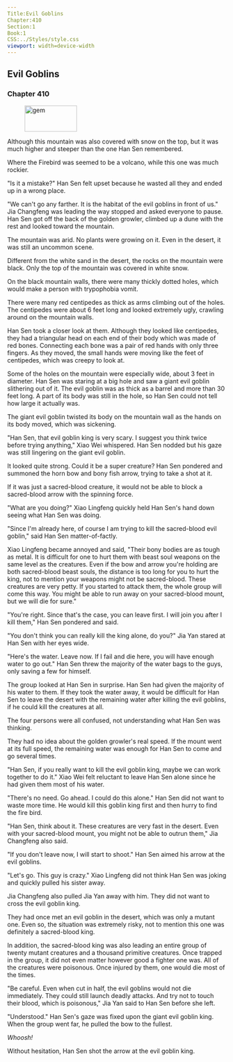 ```yaml
---
Title:Evil Goblins 
Chapter:410 
Section:1 
Book:1 
CSS:../Styles/style.css 
viewport: width=device-width
---
```

  
## Evil Goblins
### Chapter 410
  
<figure>
	<img src="../Images/gem.gif" alt="gem" id="gem" width="120" height="60" />
</figure>
  

  
Although this mountain was also covered with snow on the top, but it was much higher and steeper than the one Han Sen remembered.

Where the Firebird was seemed to be a volcano, while this one was much rockier.

"Is it a mistake?" Han Sen felt upset because he wasted all they and ended up in a wrong place.

"We can't go any farther. It is the habitat of the evil goblins in front of us." Jia Changfeng was leading the way stopped and asked everyone to pause. Han Sen got off the back of the golden growler, climbed up a dune with the rest and looked toward the mountain.

The mountain was arid. No plants were growing on it. Even in the desert, it was still an uncommon scene.

Different from the white sand in the desert, the rocks on the mountain were black. Only the top of the mountain was covered in white snow.

On the black mountain walls, there were many thickly dotted holes, which would make a person with trypophobia vomit.

There were many red centipedes as thick as arms climbing out of the holes. The centipedes were about 6 feet long and looked extremely ugly, crawling around on the mountain walls.

Han Sen took a closer look at them. Although they looked like centipedes, they had a triangular head on each end of their body which was made of red bones. Connecting each bone was a pair of red hands with only three fingers. As they moved, the small hands were moving like the feet of centipedes, which was creepy to look at.

Some of the holes on the mountain were especially wide, about 3 feet in diameter. Han Sen was staring at a big hole and saw a giant evil goblin slithering out of it. The evil goblin was as thick as a barrel and more than 30 feet long. A part of its body was still in the hole, so Han Sen could not tell how large it actually was.

The giant evil goblin twisted its body on the mountain wall as the hands on its body moved, which was sickening.

"Han Sen, that evil goblin king is very scary. I suggest you think twice before trying anything," Xiao Wei whispered. Han Sen nodded but his gaze was still lingering on the giant evil goblin.

It looked quite strong. Could it be a super creature? Han Sen pondered and summoned the horn bow and bony fish arrow, trying to take a shot at it.

If it was just a sacred-blood creature, it would not be able to block a sacred-blood arrow with the spinning force.

"What are you doing?" Xiao Lingfeng quickly held Han Sen's hand down seeing what Han Sen was doing.

"Since I'm already here, of course I am trying to kill the sacred-blood evil goblin," said Han Sen matter-of-factly.

Xiao Lingfeng became annoyed and said, "Their bony bodies are as tough as metal. It is difficult for one to hurt them with beast soul weapons on the same level as the creatures. Even if the bow and arrow you're holding are both sacred-blood beast souls, the distance is too long for you to hurt the king, not to mention your weapons might not be sacred-blood. These creatures are very petty. If you started to attack them, the whole group will come this way. You might be able to run away on your sacred-blood mount, but we will die for sure."

"You're right. Since that's the case, you can leave first. I will join you after I kill them," Han Sen pondered and said.

"You don't think you can really kill the king alone, do you?" Jia Yan stared at Han Sen with her eyes wide.

"Here's the water. Leave now. If I fail and die here, you will have enough water to go out." Han Sen threw the majority of the water bags to the guys, only saving a few for himself.

The group looked at Han Sen in surprise. Han Sen had given the majority of his water to them. If they took the water away, it would be difficult for Han Sen to leave the desert with the remaining water after killing the evil goblins, if he could kill the creatures at all.

The four persons were all confused, not understanding what Han Sen was thinking.

They had no idea about the golden growler's real speed. If the mount went at its full speed, the remaining water was enough for Han Sen to come and go several times.

"Han Sen, if you really want to kill the evil goblin king, maybe we can work together to do it." Xiao Wei felt reluctant to leave Han Sen alone since he had given them most of his water.

"There's no need. Go ahead. I could do this alone." Han Sen did not want to waste more time. He would kill this goblin king first and then hurry to find the fire bird.

"Han Sen, think about it. These creatures are very fast in the desert. Even with your sacred-blood mount, you might not be able to outrun them," Jia Changfeng also said.

"If you don't leave now, I will start to shoot." Han Sen aimed his arrow at the evil goblins.

"Let's go. This guy is crazy." Xiao Lingfeng did not think Han Sen was joking and quickly pulled his sister away.

Jia Changfeng also pulled Jia Yan away with him. They did not want to cross the evil goblin king.

They had once met an evil goblin in the desert, which was only a mutant one. Even so, the situation was extremely risky, not to mention this one was definitely a sacred-blood king.

In addition, the sacred-blood king was also leading an entire group of twenty mutant creatures and a thousand primitive creatures. Once trapped in the group, it did not even matter however good a fighter one was. All of the creatures were poisonous. Once injured by them, one would die most of the times.

"Be careful. Even when cut in half, the evil goblins would not die immediately. They could still launch deadly attacks. And try not to touch their blood, which is poisonous," Jia Yan said to Han Sen before she left.

"Understood." Han Sen's gaze was fixed upon the giant evil goblin king. When the group went far, he pulled the bow to the fullest.

*Whoosh!*

Without hesitation, Han Sen shot the arrow at the evil goblin king.